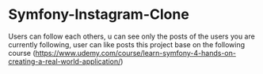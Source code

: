 # Symfony-Instagram-Clone
Users can follow each others, u can see only the posts of the users you are currently following, user can like posts 
this project base on the following course (https://www.udemy.com/course/learn-symfony-4-hands-on-creating-a-real-world-application/)

